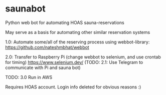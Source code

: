 # saunabot
Python web bot for automating HOAS sauna-reservations

May serve as a basis for automating other similar reservation systems

1.0: Automate some/all of the reserving process using webbot-library:
https://github.com/nateshmbhat/webbot

2.0: Transfer to Raspberry Pi (change webbot to selenium, and use crontab for timing)
https://www.selenium.dev/
(TODO: 2.1: Use Telegram to communicate with Pi and sauna bot)

TODO: 3.0 Run in AWS

Requires HOAS account. Login info deleted for obvious reasons :)
